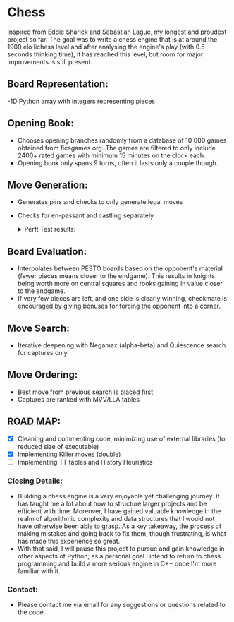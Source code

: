 # Chess
Inspired from Eddie Sharick and Sebastian Lague, my longest and proudest project so far.
The goal was to write a chess engine that is at around the 1900 elo lichess level and after analysing the engine's play
(with 0.5 seconds thinking time), it has reached this level, but room for major improvements is still present.

## Board Representation: 
-1D Python array with integers representing pieces

## Opening Book: 
- Chooses opening branches randomly from a database of 10 000 games obtained from ficsgames.org. The games are filtered 
  to only include 2400+ rated games with minimum 15 minutes on the clock each.
- Opening book only spans 9 turns, often it lasts only a couple though.

## Move Generation: 
- Generates pins and checks to only generate legal moves
- Checks for en-passant and castling separately

  <details>
  
  <summary> Perft Test results: </summary>
  Processor: 1,6 GHz Dual-Core Intel Core i5

  - Starting position:
    - Ply 5 in 15.4 s, 315 KNodes/s using CPython
    - Ply 5 in 3.07 s, 1.58 MNodes/s using PyPy3 

  - Middle-game position (Kiwipete):
    - Ply 4 in 10.4 s, 392 KNodes/s using CPython
    - Ply 4 in 3.16 s, 1.28 MNodes/s using PyPy3 

  - Endgame position (FEN: 8/2p5/3p4/KP5r/1R3p1k/8/4P1P1/8 w - -):
    - Ply 5 in 4.3 s, 156 KNodes/s using CPython
    - Ply 5 in 1.74 s, 387 KNodes/s using PyPy3 

  Note: 
    - These results include updating the Zobrist hashes
    - Cython compilations falls in between PyPy and Cpython

  </details>

## Board Evaluation: 
- Interpolates between PESTO boards based on the opponent's material (fewer pieces means closer to the endgame). 
  This results in knights being worth more on central squares and rooks gaining in value closer to the endgame.
- If very few pieces are left, and one side is clearly winning, checkmate is encouraged by giving bonuses for forcing
  the opponent into a corner.

## Move Search: 
- Iterative deepening with Negamax (alpha-beta) and Quiescence search for captures only

## Move Ordering: 
- Best move from previous search is placed first
- Captures are ranked with MVV/LLA tables

## ROAD MAP:
- [X] Cleaning and commenting code, minimizing use of external libraries (to reduced size of executable)
- [X] Implementing Killer moves (double)
- [ ] Implementing TT tables and History Heuristics

### Closing Details:
- Building a chess engine is a very enjoyable yet challenging journey. It has taught me a lot about how to structure 
  larger projects and be efficient with time. Moreover, I have gained valuable knowledge in the realm of algorithmic
  complexity and data structures that I would not have otherwise been able to grasp. As a key takeaway, the process of 
  making mistakes and going back to fix them, though frustrating, is what has made this experience so great. 
- With that said, I will pause this project to pursue and gain knowledge in other aspects of Python; as a personal goal 
  I intend to return to chess programming and build a more serious engine in C++ once I'm more familiar with it.

### Contact:
- Please contact me via email for any suggestions or questions related to the code.
